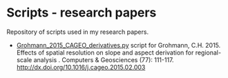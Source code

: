 # Scripts - research papers
Repository of scripts used in my research papers.

* [Grohmann_2015_CAGEO_derivatives.py](Grohmann_2015_CAGEO_derivatives.py)
script for 
Grohmann, C.H. 2015.
Effects of spatial resolution on slope and aspect derivation for regional- scale analysis .
Computers & Geosciences (77): 111-117.
http://dx.doi.org/10.1016/j.cageo.2015.02.003
